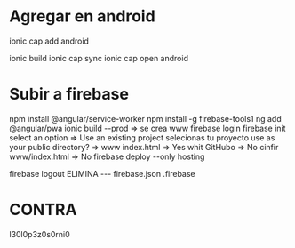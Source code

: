 # Agregar en android 
ionic cap add android

ionic build
ionic cap sync
ionic cap open android

# Subir a firebase 
npm install @angular/service-worker 
npm install -g firebase-tools1
ng add @angular/pwa
ionic build --prod   => se crea www
firebase login
firebase init
        select an option => Use an existing project
           selecionas tu proyecto
        use as your public directory? => www
        index.html => Yes
        whit GitHubo => No
        cinfir www/index.html => No
firebase deploy --only hosting


firebase logout
ELIMINA ---
        firebase.json
        .firebase

# CONTRA
l30l0p3z0s0rni0
